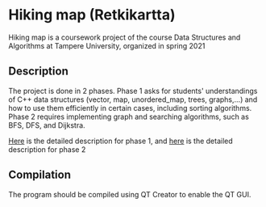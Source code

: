 # Hiking map (Retkikartta)

Hiking map is a coursework project of the course Data Structures and Algorithms at Tampere University, organized in spring 2021

## Description
The project is done in 2 phases. Phase 1 asks for students' understandings of C++ data structures (vector, map, unordered_map, trees, graphs,...) and how to use them efficiently in certain cases, including sorting algorithms. Phase 2 requires implementing graph and searching algorithms, such as BFS, DFS, and Dijkstra.

[Here](https://github.com/davidpham0312/retkikartta_hikingmap/blob/main/prg1/prg1-karttaretki-en-6.pdf) is the detailed description for phase 1, and [here](https://github.com/davidpham0312/retkikartta_hikingmap/blob/main/prg2/prg2-retkikartta-en-4.pdf) is the detailed description for phase 2

## Compilation
The program should be compiled using QT Creator to enable the QT GUI.
